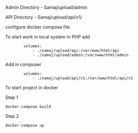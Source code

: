 Admin Directory -   Samaj/upload/admin

API Directory -   Samaj/upload/api/v1/


configure docker compose file

To start work in local system in PHP add
```
        volumes:
            - ./samaj/upload/api:/var/www/html/api
            - ./samaj/upload/admin:/var/www/html/admin
```

Add in composer
```
        volumes:
            - ./samaj/upload/api/v1:/var/www/html/api/v1
```            



To start project in docker

Step 1

`docker-compose build`


Step 2

`docker-compose up`


